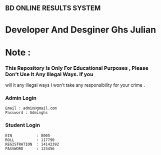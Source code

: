 ## BD ONLINE RESULTS SYSTEM
# Developer And Desginer Ghs Julian

# Note : 
### This Repository Is Only For Educational Purposes , Please Don't Use It Any Illegal Ways. If you
will it any illegal ways I won't take any responsibility for your crime . 

### Admin Login
```
Email : admin@gmail.com
Password : Adminghs
```

### Student Login 

```
EIN           : 8005
ROLL          : 117790
REGISTRATION  : 14142392
PASSWORD      : 123456
```